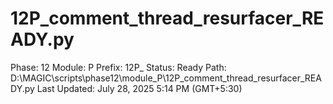 # 12P_comment_thread_resurfacer_READY.py

Phase: 12
Module: P
Prefix: 12P_
Status: Ready
Path: D:\MAGIC\scripts\phase12\module_P\12P_comment_thread_resurfacer_READY.py
Last Updated: July 28, 2025 5:14 PM (GMT+5:30)
